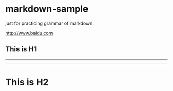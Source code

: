 # markdown-sample
just for practicing grammar of markdown.

<http://www.baidu.com>

This is H1
-
-----
****
This is H2
==========

